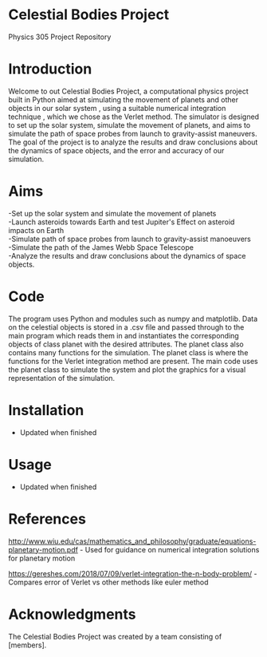# Celestial Bodies Project
Physics 305 Project Repository

# Introduction

Welcome to out Celestial Bodies Project, a computational physics project built in Python aimed at simulating the movement of 
planets and other objects in our solar system , using a suitable numerical integration technique , which we chose as the Verlet method. The simulator is designed to set up the solar system, simulate the movement 
of planets, and aims to simulate the path of space probes from launch to gravity-assist maneuvers.
The goal of the project is to analyze the results and draw conclusions about the dynamics of space objects, and the error and accuracy of
our simulation.

# Aims

-Set up the solar system and simulate the movement of planets  
-Launch asteroids towards Earth and test Jupiter's Effect on asteroid impacts on Earth  
-Simulate path of space probes from launch to gravity-assist manoeuvers  
-Simulate the path of the James Webb Space Telescope  
-Analyze the results and draw conclusions about the dynamics of space objects.

# Code

The program uses Python and modules such as numpy and matplotlib. Data on the celestial objects is stored in a .csv file
and passed through to the main program which reads them in and instantiates the corresponding objects of class planet with the 
desired attributes. The planet class also contains many functions for the simulation. The planet class is where the functions for
the Verlet integration method are present. The main code uses the planet class
to simulate the system and plot the graphics for a visual representation of the simulation.

# Installation

- Updated when finished

# Usage

- Updated when finished

# References

http://www.wiu.edu/cas/mathematics_and_philosophy/graduate/equations-planetary-motion.pdf - Used for guidance on numerical integration solutions for planetary motion

https://gereshes.com/2018/07/09/verlet-integration-the-n-body-problem/ - Compares error of Verlet vs other methods like euler method

# Acknowledgments

The Celestial Bodies Project was created by a team consisting of [members].
